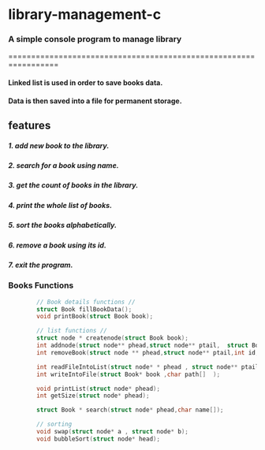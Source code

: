 # library-management-c

### A simple console program to manage library

=================================================================

#### Linked list is used in order to save books data.

#### Data is then saved into a file for permanent storage.

## features

##### 1. add new book to the library.

##### 2. search for a book using name.

##### 3. get the count of books in the library.

##### 4. print the whole list of books.

##### 5. sort the books alphabetically.

##### 6. remove a book using its id.

##### 7. exit the program.

### Books Functions

```c
        // Book details functions //
        struct Book fillBookData();
        void printBook(struct Book book);

        // list functions //
        struct node * createnode(struct Book book);
        int addnode(struct node** phead,struct node** ptail,  struct Book book);
        int removeBook(struct node ** phead,struct node** ptail,int id,char path[]);

        int readFileIntoList(struct node* * phead , struct node** ptail,char path[]);
        int writeIntoFile(struct Book* book ,char path[]  );

        void printList(struct node* phead);
        int getSize(struct node* phead);

        struct Book * search(struct node* phead,char name[]);

        // sorting
        void swap(struct node* a , struct node* b);
        void bubbleSort(struct node* head);

```
